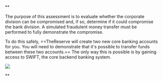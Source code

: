 **


The purpose of this assessment is to evaluate whether the corporate division can be compromised and, if so, determine if it could compromise the bank division. A simulated fraudulent money transfer must be performed to fully demonstrate the compromise.

To do this safely, ==TheReserve will create two new core banking accounts for you. You will need to demonstrate that it's possible to transfer funds between these two accounts.== The only way this is possible is by gaining access to SWIFT, the core backend banking system.

![](https://lh7-us.googleusercontent.com/_MuHF0T5RHNNpcYyhet1GJC6-BVwkM5ABpy-yWsPTfC_8QbbrzhQl5R4kSggwyEz6LHYx55XenUb4LjMZBmXs3vFg3EVI-H6fmHiBj5sjWtOFGq7Ez61lBkIGPURIJO-Jd2y55xoIiNVKv2vOYD96Cs)

**